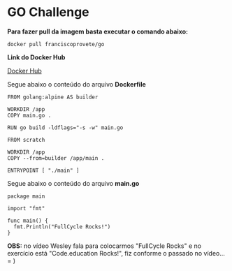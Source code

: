 # GO Challenge

**Para fazer pull da imagem basta executar o comando abaixo:**

`docker pull franciscoprovete/go`

**Link do Docker Hub**

[Docker Hub](https://hub.docker.com/r/franciscoprovete/go)

Segue abaixo o conteúdo do arquivo **Dockerfile**

```
FROM golang:alpine AS builder

WORKDIR /app
COPY main.go .

RUN go build -ldflags="-s -w" main.go

FROM scratch

WORKDIR /app
COPY --from=builder /app/main .

ENTRYPOINT [ "./main" ]
```

Segue abaixo o conteúdo do arquivo **main.go**

```
package main

import "fmt"

func main() {
  fmt.Println("FullCycle Rocks!")
}
```

**OBS:** no vídeo Wesley fala para colocarmos "FullCycle Rocks" e no exercício está "Code.education Rocks!", fiz conforme o passado no vídeo... = )
